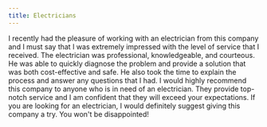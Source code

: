 ```yaml
---
title: Electricians
---
```


I recently had the pleasure of working with an electrician from this company and I must say that I was extremely impressed with the level of service that I received. The electrician was professional, knowledgeable, and courteous. He was able to quickly diagnose the problem and provide a solution that was both cost-effective and safe. He also took the time to explain the process and answer any questions that I had. I would highly recommend this company to anyone who is in need of an electrician. They provide top-notch service and I am confident that they will exceed your expectations. If you are looking for an electrician, I would definitely suggest giving this company a try. You won't be disappointed!